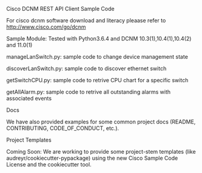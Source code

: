 Cisco DCNM REST API Client Sample Code

For cisco dcnm software download and literacy pleaase refer to http://www.cisco.com/go/dcnm

Sample Module:
Tested with Python3.6.4 and DCNM 10.3(1),10.4(1),10.4(2) and 11.0(1) 

manageLanSwitch.py:   sample code to change device management state

discoverLanSwitch.py: sample code to discover ethernet switch 

getSwitchCPU.py:      sample code to retrive CPU chart for a specific switch

getAllAlarm.py:       sample code to retrive all outstanding alarms with associated events

Docs

We have also provided examples for some common project docs (README, CONTRIBUTING, CODE_OF_CONDUCT, etc.).

Project Templates

Coming Soon: We are working to provide some project-stem templates (like audreyr/cookiecutter-pypackage) using the new Cisco Sample Code License and the cookiecutter tool.
